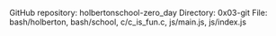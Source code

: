 GitHub repository: holbertonschool-zero_day
Directory: 0x03-git
File: bash/holberton, bash/school, c/c_is_fun.c, js/main.js, js/index.js